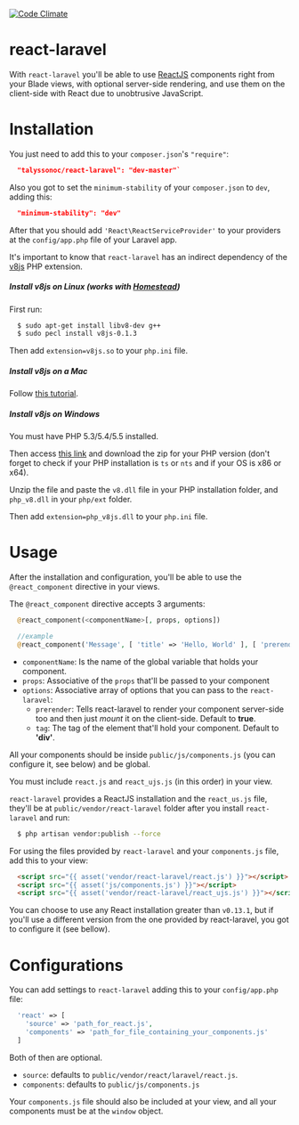 [![Code Climate](https://codeclimate.com/github/talyssonoc/react-laravel/badges/gpa.svg)](https://codeclimate.com/github/talyssonoc/react-laravel)

# react-laravel

With `react-laravel` you'll be able to use [ReactJS](https://facebook.github.io/react/) components right from your Blade views, with optional server-side rendering, and use them on the client-side with React due to unobtrusive JavaScript.

# Installation

You just need to add this to your `composer.json`'s `"require"`:

```json
  "talyssonoc/react-laravel": "dev-master"`
```

Also you got to set the `minimum-stability` of your `composer.json` to `dev`, adding this:

```json
  "minimum-stability": "dev"
```

After that you should add `'React\ReactServiceProvider'` to your providers at the `config/app.php` file of your Laravel app.

It's important to know that `react-laravel` has an indirect dependency of the [v8js](https://pecl.php.net/package/v8js) PHP extension.

##### Install v8js on Linux (works with [Homestead](http://laravel.com/docs/5.0/homestead))

First run:

```sh
  $ sudo apt-get install libv8-dev g++
  $ sudo pecl install v8js-0.1.3
```

Then add `extension=v8js.so` to your `php.ini` file.

##### Install v8js on a Mac

Follow [this tutorial](http://www.phpied.com/installing-v8js-for-php-on-a-mac/).

##### Install v8js on Windows

You must have PHP 5.3/5.4/5.5 installed.

Then access [this link](http://windows.php.net/downloads/pecl/snaps/v8js/0.1.3/) and download the zip for your PHP version (don't forget to check if your PHP installation is `ts` or `nts` and if your OS is x86 or x64).

Unzip the file and paste the `v8.dll` file in your PHP installation folder, and `php_v8.dll` in your `php/ext` folder.

Then add `extension=php_v8js.dll` to your `php.ini` file.

# Usage

After the installation and configuration, you'll be able to use the `@react_component` directive in your views.

The `@react_component` directive accepts 3 arguments:

```php
  @react_component(<componentName>[, props, options])

  //example
  @react_component('Message', [ 'title' => 'Hello, World' ], [ 'prerender' => true ])
```

* `componentName`: Is the name of the global variable that holds your component.
* `props`: Associative of the `props` that'll be passed to your component
* `options`: Associative array of options that you can pass to the `react-laravel`:
  * `prerender`: Tells react-laravel to render your component server-side too and then just _mount_ it on the client-side. Default to __true__.
  * `tag`: The tag of the element that'll hold your component. Default to __'div'__.

All your components should be inside `public/js/components.js` (you can configure it, see below) and be global.

You must include `react.js` and `react_ujs.js` (in this order) in your view.

`react-laravel` provides a ReactJS installation and the `react_us.js` file, they'll be at `public/vendor/react-laravel` folder after you install `react-laravel` and run:

```sh
  $ php artisan vendor:publish --force
```

For using the files provided by `react-laravel` and your `components.js` file, add this to your view:

```html
  <script src="{{ asset('vendor/react-laravel/react.js') }}"></script>
  <script src="{{ asset('js/components.js') }}"></script>
  <script src="{{ asset('vendor/react-laravel/react_ujs.js') }}"></script>
```

You can choose to use any React installation greater than `v0.13.1`, but if you'll use a different version from the one provided by react-laravel, you got to configure it (see bellow).

# Configurations

You can add settings to `react-laravel` adding this to your `config/app.php` file:

```php
  'react' => [
    'source' => 'path_for_react.js',
    'components' => 'path_for_file_containing_your_components.js'
  ]
```

Both of then are optional.

* `source`: defaults to `public/vendor/react/laravel/react.js`.
* `components`: defaults to `public/js/components.js`

Your `components.js` file should also be included at your view, and all your components must be at the `window` object.
